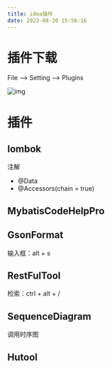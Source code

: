 ```yaml
---
title: idea插件
date: 2023-08-30 15:56:16
---
```


# 插件下载

File --> Setting --> Plugins

![img](https://cdn.nlark.com/yuque/0/2022/png/27341167/1653111927984-b7e0e36e-ffc2-436e-8f09-241c7adb1b4f.png)

# 插件

## lombok

注解

- @Data
- @Accessors(chain = true)

## MybatisCodeHelpPro

## GsonFormat

输入框：alt + s

## RestFulTool

检索：ctrl + alt + /

## SequenceDiagram

调用时序图

## Hutool
